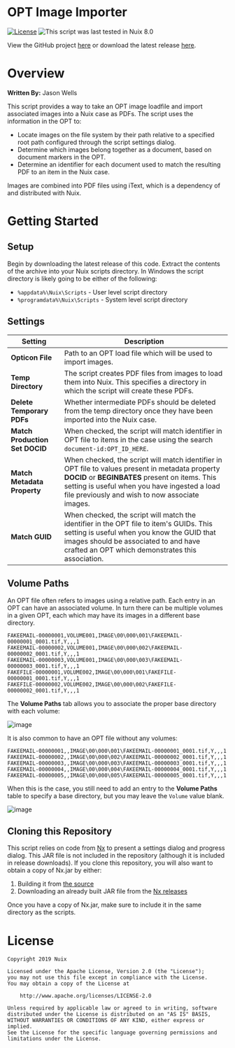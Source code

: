 OPT Image Importer
==================

[![License](https://img.shields.io/badge/License-Apache%202.0-blue.svg)](http://www.apache.org/licenses/LICENSE-2.0) ![This script was last tested in Nuix 8.0](https://img.shields.io/badge/Script%20Tested%20in%20Nuix-8.0-green.svg)

View the GitHub project [here](https://github.com/Nuix/OPT-Image-Importer) or download the latest release [here](https://github.com/Nuix/OPT-Image-Importer/releases).

# Overview

**Written By:** Jason Wells

This script provides a way to take an OPT image loadfile and import associated images into a Nuix case as PDFs.  The script uses the information in the OPT to:
- Locate images on the file system by their path relative to a specified root path configured through the script settings dialog.
- Determine which images belong together as a document, based on document markers in the OPT.
- Determine an identifier for each document used to match the resulting PDF to an item in the Nuix case.

Images are combined into PDF files using iText, which is a dependency of and distributed with Nuix.

# Getting Started

## Setup

Begin by downloading the latest release of this code.  Extract the contents of the archive into your Nuix scripts directory.  In Windows the script directory is likely going to be either of the following:

- `%appdata%\Nuix\Scripts` - User level script directory
- `%programdata%\Nuix\Scripts` - System level script directory

## Settings

| Setting | Description |
|---------|-------------|
| **Opticon File** | Path to an OPT load file which will be used to import images. |
| **Temp Directory** | The script creates PDF files from images to load them into Nuix.  This specifies a directory in which the script will create these PDFs. |
| **Delete Temporary PDFs** | Whether intermediate PDFs should be deleted from the temp directory once they have been imported into the Nuix case. |
| **Match Production Set DOCID** | When checked, the script will match identifier in OPT file to items in the case using the search `document-id:OPT_ID_HERE`. |
| **Match Metadata Property** | When checked, the script will match identifier in OPT file to values present in metadata property **DOCID** or **BEGINBATES** present on items. This setting is useful when you have ingested a load file previously and wish to now associate images. |
| **Match GUID** | When checked, the script will match the identifier in the OPT file to item's GUIDs.  This setting is useful when you know the GUID that images should be associated to and have crafted an OPT which demonstrates this association. |

## Volume Paths

An OPT file often refers to images using a relative path.  Each entry in an OPT can have an associated volume.  In turn there can be multiple volumes in a given OPT, each which may have its images in a different base directory.

```
FAKEEMAIL-00000001,VOLUME001,IMAGE\00\000\001\FAKEEMAIL-00000001_0001.tif,Y,,,1
FAKEEMAIL-00000002,VOLUME001,IMAGE\00\000\002\FAKEEMAIL-00000002_0001.tif,Y,,,1
FAKEEMAIL-00000003,VOLUME001,IMAGE\00\000\003\FAKEEMAIL-00000003_0001.tif,Y,,,1
FAKEFILE-00000001,VOLUME002,IMAGE\00\000\001\FAKEFILE-00000001_0001.tif,Y,,,1
FAKEFILE-00000002,VOLUME002,IMAGE\00\000\002\FAKEFILE-00000002_0001.tif,Y,,,1
```

The **Volume Paths** tab allows you to associate the proper base directory with each volume:

![image](https://user-images.githubusercontent.com/11775738/53260708-02626b00-3687-11e9-85f8-bc24aa84e2fc.png)

It is also common to have an OPT file without any volumes:

```
FAKEEMAIL-00000001,,IMAGE\00\000\001\FAKEEMAIL-00000001_0001.tif,Y,,,1
FAKEEMAIL-00000002,,IMAGE\00\000\002\FAKEEMAIL-00000002_0001.tif,Y,,,1
FAKEEMAIL-00000003,,IMAGE\00\000\003\FAKEEMAIL-00000003_0001.tif,Y,,,1
FAKEEMAIL-00000004,,IMAGE\00\000\004\FAKEEMAIL-00000004_0001.tif,Y,,,1
FAKEEMAIL-00000005,,IMAGE\00\000\005\FAKEEMAIL-00000005_0001.tif,Y,,,1
```

When this is the case, you still need to add an entry to the **Volume Paths** table to specify a base directory, but you may leave the `Volume` value blank.

![image](https://user-images.githubusercontent.com/11775738/53260852-6e44d380-3687-11e9-8d30-ae6b8ada20be.png)

## Cloning this Repository

This script relies on code from [Nx](https://github.com/Nuix/Nx) to present a settings dialog and progress dialog.  This JAR file is not included in the repository (although it is included in release downloads).  If you clone this repository, you will also want to obtain a copy of Nx.jar by either:
1. Building it from [the source](https://github.com/Nuix/Nx)
2. Downloading an already built JAR file from the [Nx releases](https://github.com/Nuix/Nx/releases)

Once you have a copy of Nx.jar, make sure to include it in the same directory as the scripts.

# License

```
Copyright 2019 Nuix

Licensed under the Apache License, Version 2.0 (the "License");
you may not use this file except in compliance with the License.
You may obtain a copy of the License at

    http://www.apache.org/licenses/LICENSE-2.0

Unless required by applicable law or agreed to in writing, software
distributed under the License is distributed on an "AS IS" BASIS,
WITHOUT WARRANTIES OR CONDITIONS OF ANY KIND, either express or implied.
See the License for the specific language governing permissions and
limitations under the License.
```
